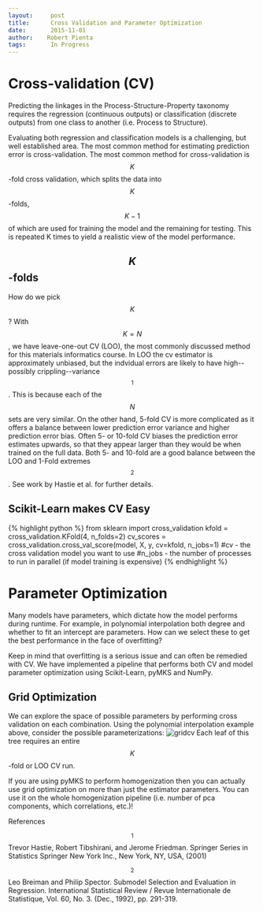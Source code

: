 ```yaml
---
layout:     post
title:      Cross Validation and Parameter Optimization
date:       2015-11-01
author:    Robert Pienta
tags: 		In Progress
---
```

<!-- Start Writing Below in Markdown -->


# Cross-validation (CV)
Predicting the linkages in the Process-Structure-Property taxonomy requires the regression (continuous outputs) or classification (discrete outputs) from one class to another (i.e. Process to Structure).

Evaluating both regression and classification models is a challenging, but well established area.
The most common method for estimating prediction error is cross-validation.
The most common method for cross-validation is $$K$$-fold cross validation, which splits the data into $$K$$-folds, $$K-1$$ of which are used for training the model and the remaining for testing.
This is repeated K times to yield a realistic view of the model performance.

## $$K$$-folds
How do we pick $$K$$?
With $$ K = N$$, we have leave-one-out CV (LOO), the most commonly discussed method for this materials informatics course.
In LOO the cv estimator is approximately unbiased, but the indvidual errors are likely to have high--possibly crippling--variance$$^1$$.
This is because each of the $$N$$ sets are very similar.
On the other hand, 5-fold CV is more complicated as it offers a balance between lower prediction error variance and higher prediction error bias.
Often 5- or 10-fold CV biases the prediction error estimates upwards, so that they appear larger than they would be when trained on the full data.
Both 5- and 10-fold are a good balance between the LOO and 1-Fold extremes$$^2$$.
See work by Hastie et al. for further details.


## Scikit-Learn makes CV Easy
{% highlight python %}
 	from sklearn import cross_validation
	kfold = cross_validation.KFold(4, n_folds=2)
	cv_scores = cross_validation.cross_val_score(model, X, y, cv=kfold, n_jobs=1)
	#cv - the cross validation model you want to use
	#n_jobs - the number of processes to run in parallel (if model training is expensive)
{% endhighlight %}

# Parameter Optimization
Many models have parameters, which dictate how the model performs during runtime.
For example, in polynomial interpolation both degree and whether to fit an intercept are parameters.
How can we select these to get the best performance in the face of overfitting?

Keep in mind that overfitting is a serious issue and can often be remedied with CV.
We have implemented a pipeline that performs both CV and model parameter optimization using Scikit-Learn, pyMKS and NumPy.

## Grid Optimization
We can explore the space of possible parameters by performing cross validation on each combination.
Using the polynomial interpolation example above, consider the possible parameterizations:
![gridcv](/MIC-Ternary-Eutectic-Alloy/img/cv_post/GridCV.png)
Each leaf of this tree requires an entire $$K$$-fold or LOO CV run.

If you are using pyMKS to perform homogenization then you can actually use grid optimization on more than just the estimator parameters.
You can use it on the whole homogenization pipeline (i.e. number of pca components, which correlations, etc.)!

References

$$^1$$ Trevor Hastie, Robert Tibshirani, and Jerome Friedman. Springer Series in Statistics Springer New York Inc., New York, NY, USA, (2001)

$$^2$$ Leo Breiman and Philip Spector. Submodel Selection and Evaluation in Regression. International Statistical Review / Revue Internationale de Statistique, Vol. 60, No. 3. (Dec., 1992), pp. 291-319.